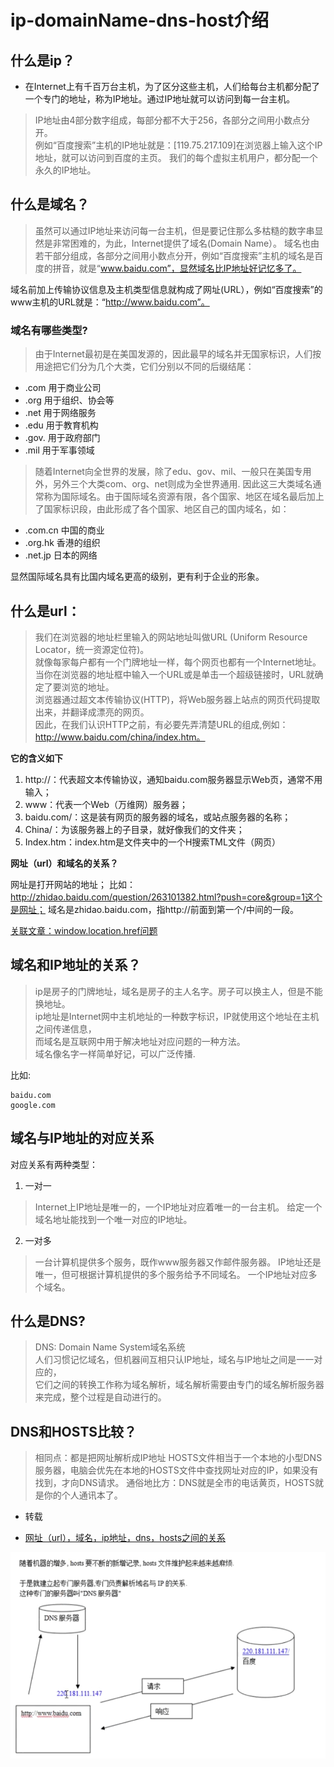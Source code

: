 # ip-domainName-dns-host介绍

## 什么是ip？

- 在Internet上有千百万台主机，为了区分这些主机，人们给每台主机都分配了一个专门的地址，称为IP地址。通过IP地址就可以访问到每一台主机。

> IP地址由4部分数字组成，每部分都不大于256，各部分之间用小数点分开。<br/>
例如“百度搜索”主机的IP地址就是：[119.75.217.109]在浏览器上输入这个IP地址，就可以访问到百度的主页。
我们的每个虚拟主机用户，都分配一个永久的IP地址。

## 什么是域名？

> 虽然可以通过IP地址来访问每一台主机，但是要记住那么多枯糙的数字串显然是非常困难的，为此，Internet提供了域名(Domain Name）。
域名也由若干部分组成，各部分之间用小数点分开，例如“百度搜索”主机的域名是百度的拼音，就是“www.baidu.com”，显然域名比IP地址好记忆多了。

域名前加上传输协议信息及主机类型信息就构成了网址(URL），例如“百度搜索”的www主机的URL就是：“http://www.baidu.com”。

### 域名有哪些类型?

> 由于Internet最初是在美国发源的，因此最早的域名并无国家标识，人们按用途把它们分为几个大类，它们分别以不同的后缀结尾：

- .com 用于商业公司
- .org 用于组织、协会等
- .net 用于网络服务
- .edu 用于教育机构
- .gov. 用于政府部门
- .mil 用于军事领域

> 随着Internet向全世界的发展，除了edu、gov、mil、一般只在美国专用外，另外三个大类com、org、net则成为全世界通用.
因此这三大类域名通常称为国际域名。由于国际域名资源有限，各个国家、地区在域名最后加上了国家标识段，由此形成了各个国家、地区自己的国内域名，如：

- .com.cn 中国的商业
- .org.hk 香港的组织
- .net.jp 日本的网络

显然国际域名具有比国内域名更高的级别，更有利于企业的形象。

## 什么是url：

> 我们在浏览器的地址栏里输入的网站地址叫做URL (Uniform Resource Locator，统一资源定位符)。<br>
就像每家每户都有一个门牌地址一样，每个网页也都有一个Internet地址。 <br>
当你在浏览器的地址框中输入一个URL或是单击一个超级链接时，URL就确定了要浏览的地址。 <br>
浏览器通过超文本传输协议(HTTP)，将Web服务器上站点的网页代码提取出来，并翻译成漂亮的网页。 <br>
因此，在我们认识HTTP之前，有必要先弄清楚URL的组成,例如：http://www.baidu.com/china/index.htm。

**它的含义如下**

1. http://：代表超文本传输协议，通知baidu.com服务器显示Web页，通常不用输入；
2. www：代表一个Web（万维网）服务器；
3. baidu.com/：这是装有网页的服务器的域名，或站点服务器的名称；
4. China/：为该服务器上的子目录，就好像我们的文件夹；
5. Index.htm：index.htm是文件夹中的一个H搜索TML文件（网页）

**网址（url）和域名的关系？**

网址是打开网站的地址；
比如：http://zhidao.baidu.com/question/263101382.html?push=core&group=1这个是网址；
域名是zhidao.baidu.com，指http://前面到第一个/中间的一段。

[关联文章：window.location.href问题](https://blog.csdn.net/my_study_everyday/article/details/78893169)


## 域名和IP地址的关系？

> ip是房子的门牌地址，域名是房子的主人名字。房子可以换主人，但是不能换地址。 <br>
ip地址是Internet网中主机地址的一种数字标识，IP就使用这个地址在主机之间传递信息，  <br>
而域名是互联网中用于解决地址对应问题的一种方法。  <br>
域名像名字一样简单好记，可以广泛传播.  <br>

比如:
```
baidu.com
google.com
```

## 域名与IP地址的对应关系

对应关系有两种类型：

1. 一对一
> Internet上IP地址是唯一的，一个IP地址对应着唯一的一台主机。
给定一个域名地址能找到一个唯一对应的IP地址。

2. 一对多

> 一台计算机提供多个服务，既作www服务器又作邮件服务器。
IP地址还是唯一，但可根据计算机提供的多个服务给予不同域名。
一个IP地址对应多个域名。

## 什么是DNS?
> DNS: Domain Name System域名系统 <br>
人们习惯记忆域名，但机器间互相只认IP地址，域名与IP地址之间是一一对应的，<br>
它们之间的转换工作称为域名解析，域名解析需要由专门的域名解析服务器来完成，整个过程是自动进行的。

## DNS和HOSTS比较？
> 相同点：都是把网址解析成IP地址
HOSTS文件相当于一个本地的小型DNS服务器，电脑会优先在本地的HOSTS文件中查找网址对应的IP，如果没有找到，才向DNS请求。
通俗地比方：DNS就是全市的电话黄页，HOSTS就是你的个人通讯本了。


* 转载
- [网址（url），域名，ip地址，dns，hosts之间的关系](https://www.cnblogs.com/fangzuchang/p/6702023.html)

![ip-yumi-dns-host关系图](https://github.com/kkcode24/blog/blob/master/2018/images/ip-dns-server.png)
